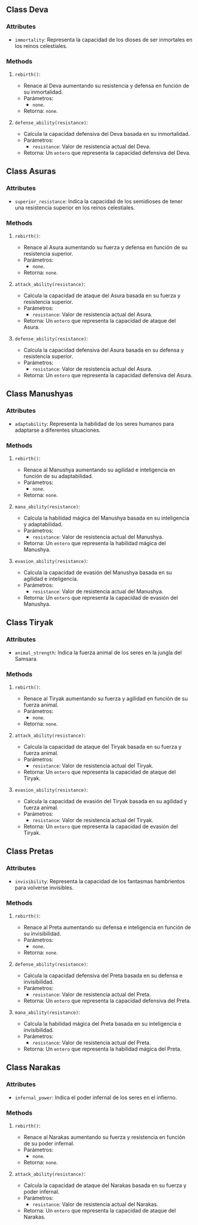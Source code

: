 ## Class Deva

### Attributes
- `immortality`: Representa la capacidad de los dioses de ser inmortales en los reinos celestiales.

### Methods

1. `rebirth()`: 
    - Renace al Deva aumentando su resistencia y defensa en función de su inmortalidad.
    - Parámetros: 
        - `none`.
    - Retorna: `none`.

2. `defense_ability(resistance)`: 
    - Calcula la capacidad defensiva del Deva basada en su inmortalidad.
    - Parámetros:
        - `resistance`: Valor de resistencia actual del Deva.
    - Retorna: Un `entero` que representa la capacidad defensiva del Deva.

## Class Asuras

### Attributes
- `superior_resistance`: Indica la capacidad de los semidioses de tener una resistencia superior en los reinos celestiales.

### Methods

1. `rebirth()`: 
    - Renace al Asura aumentando su fuerza y defensa en función de su resistencia superior.
    - Parámetros: 
        - `none`.
    - Retorna: `none`.

2. `attack_ability(resistance)`: 
    - Calcula la capacidad de ataque del Asura basada en su fuerza y resistencia superior.
    - Parámetros:
        - `resistance`: Valor de resistencia actual del Asura.
    - Retorna: Un `entero` que representa la capacidad de ataque del Asura.

3. `defense_ability(resistance)`: 
    - Calcula la capacidad defensiva del Asura basada en su defensa y resistencia superior.
    - Parámetros:
        - `resistance`: Valor de resistencia actual del Asura.
    - Retorna: Un `entero` que representa la capacidad defensiva del Asura.

## Class Manushyas

### Attributes
- `adaptability`: Representa la habilidad de los seres humanos para adaptarse a diferentes situaciones.

### Methods

1. `rebirth()`: 
    - Renace al Manushya aumentando su agilidad e inteligencia en función de su adaptabilidad.
    - Parámetros: 
        - `none`.
    - Retorna: `none`.

2. `mana_ability(resistance)`: 
    - Calcula la habilidad mágica del Manushya basada en su inteligencia y adaptabilidad.
    - Parámetros:
        - `resistance`: Valor de resistencia actual del Manushya.
    - Retorna: Un `entero` que representa la habilidad mágica del Manushya.

3. `evasion_ability(resistance)`: 
    - Calcula la capacidad de evasión del Manushya basada en su agilidad e inteligencia.
    - Parámetros:
        - `resistance`: Valor de resistencia actual del Manushya.
    - Retorna: Un `entero` que representa la capacidad de evasión del Manushya.

## Class Tiryak

### Attributes
- `animal_strength`: Indica la fuerza animal de los seres en la jungla del Samsara.

### Methods

1. `rebirth()`: 
    - Renace al Tiryak aumentando su fuerza y agilidad en función de su fuerza animal.
    - Parámetros: 
        - `none`.
    - Retorna: `none`.

2. `attack_ability(resistance)`: 
    - Calcula la capacidad de ataque del Tiryak basada en su fuerza y fuerza animal.
    - Parámetros:
        - `resistance`: Valor de resistencia actual del Tiryak.
    - Retorna: Un `entero` que representa la capacidad de ataque del Tiryak.

3. `evasion_ability(resistance)`: 
    - Calcula la capacidad de evasión del Tiryak basada en su agilidad y fuerza animal.
    - Parámetros:
        - `resistance`: Valor de resistencia actual del Tiryak.
    - Retorna: Un `entero` que representa la capacidad de evasión del Tiryak.

## Class Pretas

### Attributes
- `invisibility`: Representa la capacidad de los fantasmas hambrientos para volverse invisibles.

### Methods

1. `rebirth()`: 
    - Renace al Preta aumentando su defensa e inteligencia en función de su invisibilidad.
    - Parámetros: 
        - `none`.
    - Retorna: `none`.

2. `defense_ability(resistance)`: 
    - Calcula la capacidad defensiva del Preta basada en su defensa e invisibilidad.
    - Parámetros:
        - `resistance`: Valor de resistencia actual del Preta.
    - Retorna: Un `entero` que representa la capacidad defensiva del Preta.

3. `mana_ability(resistance)`: 
    - Calcula la habilidad mágica del Preta basada en su inteligencia e invisibilidad.
    - Parámetros:
        - `resistance`: Valor de resistencia actual del Preta.
    - Retorna: Un `entero` que representa la habilidad mágica del Preta.

## Class Narakas

### Attributes
- `infernal_power`: Indica el poder infernal de los seres en el infierno.

### Methods

1. `rebirth()`: 
    - Renace al Narakas aumentando su fuerza y resistencia en función de su poder infernal.
    - Parámetros: 
        - `none`.
    - Retorna: `none`.

2. `attack_ability(resistance)`: 
    - Calcula la capacidad de ataque del Narakas basada en su fuerza y poder infernal.
    - Parámetros:
        - `resistance`: Valor de resistencia actual del Narakas.
    - Retorna: Un `entero` que representa la capacidad de ataque del Narakas.
